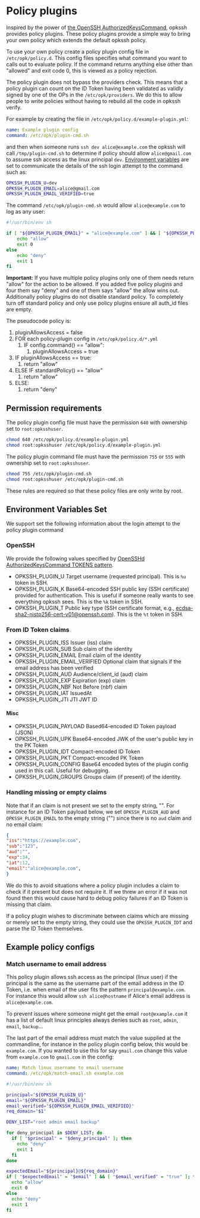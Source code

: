 # Policy plugins

Inspired by the power of [the OpenSSH AuthorizedKeysCommand](https://man.openbsd.org/sshd_config.5#AuthorizedKeysCommand), opkssh provides policy plugins.
These policy plugins provide a simple way to bring your own policy which extends the default opkssh policy.

To use your own policy create a policy plugin config file in `/etc/opk/policy.d`. This config files specifies what command you want to calls out to evaluate policy. If the command returns anything else other than "allowed" and exit code 0, this is viewed as a policy rejection.

The policy plugin does not bypass the providers check. This means that a policy plugin can count on the ID Token having been validated as validly signed by one of the OPs in the `/etc/opk/providers`. We do this to allow people to write policies without having to rebuild all the code in opkssh verify.

For example by creating the file in `/etc/opk/policy.d/example-plugin.yml`:

```yml
name: Example plugin config
command: /etc/opk/plugin-cmd.sh
```

and then when someone runs `ssh dev alice@example.com` the opkssh will call `/tmp/plugin-cmd.sh` to determine if policy should allow `alice@gmail.com` to assume ssh access as the linux principal `dev`. [Environment variables](https://en.wikipedia.org/wiki/Environment_variable) are set to communicate the details of the ssh login attempt to the command such as:

```bash
OPKSSH_PLUGIN_U=dev
OPKSSH_PLUGIN_EMAIL=alice@gmail.com
OPKSSH_PLUGIN_EMAIL_VERIFIED=true
```

The command `/etc/opk/plugin-cmd.sh` would allow `alice@example.com` to log as any user:

```bash
#!/usr/bin/env sh

if [ "${OPKSSH_PLUGIN_EMAIL}" = "alice@example.com" ] && [ "${OPKSSH_PLUGIN_EMAIL_VERIFIED}" = "true" ]; then
    echo "allow"
    exit 0
else
    echo "deny"
    exit 1
fi
```

**Important:** If you have multiple policy plugins only one of them needs return "allow" for the action to be allowed. If you added five policy plugins and four them say "deny" and one of them says "allow" the allow wins out. Additionally policy plugins do not disable standard policy. To completely turn off standard policy and only use policy plugins ensure all auth_id files are empty.

The pseudocode policy is:

1. pluginAllowsAccess = false
2. FOR each policy-plugin config in `/etc/opk/policy.d/*.yml`
   1. IF config.command() == "allow":
       1. pluginAllowsAccess = true
3. IF pluginAllowsAccess == true:
   1. return "allow"
4. ELSE IF standardPolicy() == "allow"
   1. return "allow"
5. ELSE:
   1. return "deny"

## Permission requirements

The policy plugin config file must have the permission `640` with ownership set to `root:opksshuser`.

```bash
chmod 640 /etc/opk/policy.d/example-plugin.yml
chmod root:opksshuser /etc/opk/policy.d/example-plugin.yml
```

The policy plugin command file must have the permission `755` or `555` with ownership set to `root:opksshuser`.

```bash
chmod 755 /etc/opk/plugin-cmd.sh
chmod root:opksshuser /etc/opk/plugin-cmd.sh
```

These rules are required so that these policy files are only write by root.

## Environment Variables Set

We support set the following information about the login attempt to the policy plugin command

### OpenSSH

We provide the following values specified by [OpenSSHd AuthorizedKeysCommand TOKENS pattern](https://man.openbsd.org/sshd_config#TOKENS).

- OPKSSH_PLUGIN_U Target username (requested principal). This is `%u` token in SSH.
- OPKSSH_PLUGIN_K Base64-encoded SSH public key (SSH certificate) provided for authentication. This is useful if someone really wants to see everything opkssh sees. This is the `%k` token in SSH.
- OPKSSH_PLUGIN_T Public key type (SSH certificate format, e.g., [ecdsa-sha2-nistp256-cert-v01@openssh.com](mailto:ecdsa-sha2-nistp256-cert-v01@openssh.com)). This is the `%t` token in SSH.

### From ID Token claims

- OPKSSH_PLUGIN_ISS Issuer (iss) claim
- OPKSSH_PLUGIN_SUB Sub claim of the identity
- OPKSSH_PLUGIN_EMAIL Email claim of the identity
- OPKSSH_PLUGIN_EMAIL_VERIFIED Optional claim that signals if the email address has been verified
- OPKSSH_PLUGIN_AUD Audience/client_id (aud) claim
- OPKSSH_PLUGIN_EXP Expiration (exp) claim
- OPKSSH_PLUGIN_NBF Not Before (nbf) claim
- OPKSSH_PLUGIN_IAT IssuedAt
- OPKSSH_PLUGIN_JTI JTI JWT ID

#### Misc

- OPKSSH_PLUGIN_PAYLOAD Based64-encoded ID Token payload (JSON)
- OPKSSH_PLUGIN_UPK Base64-encoded JWK of the user's public key in the PK Token
- OPKSSH_PLUGIN_IDT Compact-encoded ID Token
- OPKSSH_PLUGIN_PKT Compact-encoded PK Token
- OPKSSH_PLUGIN_CONFIG Base64 encoded bytes of the plugin config used in this call. Useful for debugging.
- OPKSSH_PLUGIN_GROUPS Groups claim (if present) of the identity.

### Handling missing or empty claims

Note that if an claim is not present we set to the empty string, "". For instance for an ID Token payload below, we set `OPKSSH_PLUGIN_AUD` and `OPKSSH_PLUGIN_EMAIL` to the empty string ("") since there is no `aud` claim and no email claim:

```json
{
"iss":"https://example.com",
"sub":"123",
"aud":"",
"exp":34,
"iat":12,
"email":"alice@example.com",
}
```

We do this to avoid situations where a policy plugin includes a claim to check if it present but does not require it. If we threw an error if it was not found then this would cause hard to debug policy failures if an ID Token is missing that claim.

If a policy plugin wishes to discriminate between claims which are missing or merely set to the empty string, they could use the `OPKSSH_PLUGIN_IDT` and parse the ID Token themselves.

## Example policy configs

### Match username to email address

This policy plugin allows ssh access as the principal (linux user) if the principal is the same as the username part of the email address in the ID Token, i.e. when email of the user fits the pattern `principal@example.com`.  For instance this would allow `ssh alice@hostname` if Alice's email address is `alice@example.com`.

To prevent issues where someone might get the email `root@example.com` it has a list of default linux principles always denies such as `root`, `admin`, `email`, `backup`...

The last part of the email address must match the value supplied at the commandline, for instance in the policy plugin config below, this would be `example.com`. If you wanted to use this for say `gmail.com` change this value from `example.com` to `gmail.com` in the config:

```yml
name: Match linux username to email username
command: /etc/opk/match-email.sh example.com
```

```bash
#!/usr/bin/env sh

principal="${OPKSSH_PLUGIN_U}"
email="${OPKSSH_PLUGIN_EMAIL}"
email_verified="${OPKSSH_PLUGIN_EMAIL_VERIFIED}"
req_domain="$1"

DENY_LIST="root admin email backup"

for deny_principal in $DENY_LIST; do
  if [ "$principal" = "$deny_principal" ]; then
    echo "deny"
    exit 1
  fi
done

expectedEmail="${principal}@${req_domain}"
if [ "$expectedEmail" = "$email" ] && [ "$email_verified" = "true" ]; then
  echo "allow"
  exit 0
else
  echo "deny"
  exit 1
fi
```

